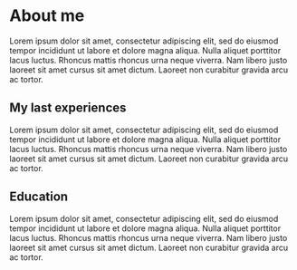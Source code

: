 # About me

Lorem ipsum dolor sit amet, consectetur adipiscing elit, sed do eiusmod tempor incididunt ut labore et dolore magna aliqua. Nulla aliquet porttitor lacus luctus. Rhoncus mattis rhoncus urna neque viverra. Nam libero justo laoreet sit amet cursus sit amet dictum. Laoreet non curabitur gravida arcu ac tortor.

## My last experiences

Lorem ipsum dolor sit amet, consectetur adipiscing elit, sed do eiusmod tempor incididunt ut labore et dolore magna aliqua. Nulla aliquet porttitor lacus luctus. Rhoncus mattis rhoncus urna neque viverra. Nam libero justo laoreet sit amet cursus sit amet dictum. Laoreet non curabitur gravida arcu ac tortor.

## Education

Lorem ipsum dolor sit amet, consectetur adipiscing elit, sed do eiusmod tempor incididunt ut labore et dolore magna aliqua. Nulla aliquet porttitor lacus luctus. Rhoncus mattis rhoncus urna neque viverra. Nam libero justo laoreet sit amet cursus sit amet dictum. Laoreet non curabitur gravida arcu ac tortor.